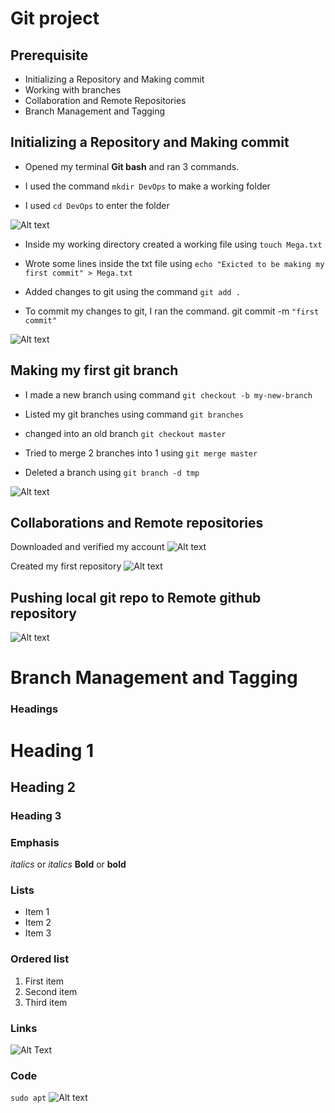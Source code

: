 # Git project

## Prerequisite
- Initializing a Repository and Making commit
- Working with branches
- Collaboration and Remote Repositories
- Branch Management and Tagging


## Initializing a Repository and Making commit 

- Opened my terminal **Git bash** and ran 3 commands.

- I used the command `mkdir DevOps` to make a working folder

- I used `cd DevOps` to enter the folder

![Alt text](<Initializing a git repo .png>)


- Inside my working directory created a working file using
`touch Mega.txt`

- Wrote some lines inside the txt file using
`echo "Exicted to be making my first commit" > Mega.txt`

- Added changes to git using the command
`git add .`

- To commit my changes to git, I ran the command.
git commit -m `"first commit"`

![Alt text](<Making your first commit.png>)

## Making my first git branch

- I made a new branch using command
`git checkout -b my-new-branch`

- Listed my git branches using command
`git branches`

- changed into an old branch
`git checkout master`

- Tried to merge 2 branches into 1 using
`git merge master`

- Deleted a branch using 
`git branch -d tmp`

![Alt text](<First git branch.png>)

## Collaborations and Remote repositories

Downloaded and verified my account
![Alt text](Github.png)

Created my first repository
![Alt text](<Created a repository.png>)


## Pushing local git repo to Remote github repository 
![Alt text](<Pushing Local repository.png>)


# Branch Management and Tagging

### Headings

# Heading 1
## Heading 2
### Heading 3

### Emphasis 

*italics* or _italics_
**Bold** or __bold__

### Lists

- Item 1
- Item 2
- Item 3

### Ordered list 

1. First item 
2. Second item
3. Third item 

### Links 

![Alt Text](https://example.com/image.jpg)

### Code 

`sudo apt`
![Alt text](<Markdown syntax.png>)




